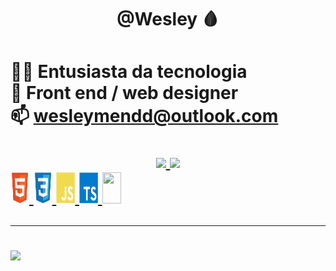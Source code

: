 <h1 align='center'>@Wesley 🩸<h1>

👩‍💻 Entusiasta da tecnologia <br>
👾 Front end / web designer <br>
📫 wesleymendd@outlook.com

<div align='center'>
  <a href="https://github.com/ttkwesley">
  <img height="130em" src="https://github-readme-stats.vercel.app/api?username=ttkwesley&show_icons=true&theme=highcontrast&include_all_commits=true&count_private=true"/>
  <img height="130em" src="https://github-readme-stats.vercel.app/api/top-langs/?username=ttkwesley&layout=compact&langs_count=7&theme=highcontrast"/>
</div>
<div>
  <img height="50" width="30" src='https://raw.githubusercontent.com/devicons/devicon/master/icons/html5/html5-original.svg'>
  <img height="50" width="30" src='https://raw.githubusercontent.com/devicons/devicon/master/icons/css3/css3-original.svg'>
  <img height="50" width="30" src='https://raw.githubusercontent.com/devicons/devicon/master/icons/javascript/javascript-plain.svg'>
  <img height="50" width="30" src='https://raw.githubusercontent.com/devicons/devicon/master/icons/typescript/typescript-plain.svg'>
  <img height="50" width="30" src='https://camo.githubusercontent.com/ae5fcd5f0575d2efc2470ccab7a0f06081410681905032a0cfaaaf4406f0a0d5/68747470733a2f2f63646e2e6a7364656c6976722e6e65742f67682f64657669636f6e732f64657669636f6e2f69636f6e732f70686f746f73686f702f70686f746f73686f702d706c61696e2e737667'>
</div>
 <hr>
  <a href="https://www.behance.net/offfwesley" target="_blank"><img src="https://img.shields.io/badge/-Behance-blue?style=for-the-badge&logo=behance&logoColor=white"></a>

